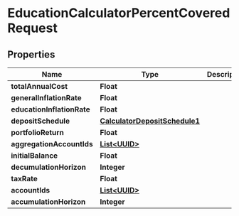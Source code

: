 
# EducationCalculatorPercentCoveredRequest

## Properties
Name | Type | Description | Notes
------------ | ------------- | ------------- | -------------
**totalAnnualCost** | **Float** |  | 
**generalInflationRate** | **Float** |  |  [optional]
**educationInflationRate** | **Float** |  |  [optional]
**depositSchedule** | [**CalculatorDepositSchedule1**](CalculatorDepositSchedule1.md) |  |  [optional]
**portfolioReturn** | **Float** |  | 
**aggregationAccountIds** | [**List&lt;UUID&gt;**](UUID.md) |  |  [optional]
**initialBalance** | **Float** |  |  [optional]
**decumulationHorizon** | **Integer** |  | 
**taxRate** | **Float** |  |  [optional]
**accountIds** | [**List&lt;UUID&gt;**](UUID.md) |  |  [optional]
**accumulationHorizon** | **Integer** |  | 



